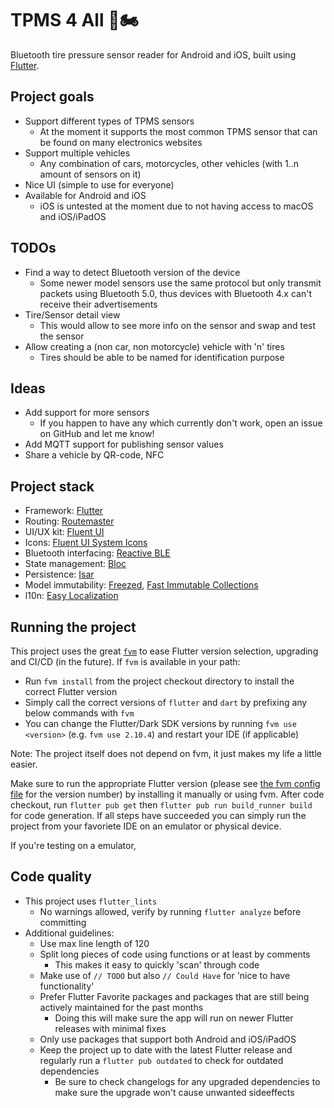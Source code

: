 # TPMS 4 All 🚗🏍️

Bluetooth tire pressure sensor reader for Android and iOS, built using [Flutter](https://flutter.dev/).

## Project goals

- Support different types of TPMS sensors
  - At the moment it supports the most common TPMS sensor that can be found on many electronics websites
- Support multiple vehicles
  - Any combination of cars, motorcycles, other vehicles (with 1..n amount of sensors on it)
- Nice UI (simple to use for everyone)
- Available for Android and iOS
  - iOS is untested at the moment due to not having access to macOS and iOS/iPadOS

## TODOs

- Find a way to detect Bluetooth version of the device
  - Some newer model sensors use the same protocol but only transmit packets using Bluetooth 5.0, thus devices with Bluetooth 4.x can't receive their advertisements
- Tire/Sensor detail view
  - This would allow to see more info on the sensor and swap and test the sensor
- Allow creating a (non car, non motorcycle) vehicle with 'n' tires
  - Tires should be able to be named for identification purpose

## Ideas

- Add support for more sensors 
  - If you happen to have any which currently don't work, open an issue on GitHub and let me know!
- Add MQTT support for publishing sensor values
- Share a vehicle by QR-code, NFC

## Project stack

- Framework: [Flutter](https://flutter.dev/)
- Routing: [Routemaster](https://pub.dev/packages/routemaster)
- UI/UX kit: [Fluent UI](https://pub.dev/packages/fluent_ui)
- Icons: [Fluent UI System Icons](https://pub.dev/packages/fluentui_system_icons)
- Bluetooth interfacing: [Reactive BLE](https://pub.dev/packages/flutter_reactive_ble)
- State management: [Bloc](https://pub.dev/packages/flutter_bloc)
- Persistence: [Isar](https://pub.dev/packages/isar)
- Model immutability: [Freezed](https://pub.dev/packages/freezed), [Fast Immutable Collections](https://pub.dev/packages/fast_immutable_collections)
- l10n: [Easy Localization](https://pub.dev/packages/easy_localization)

## Running the project

This project uses the great [`fvm`](https://fvm.app/) to ease Flutter version selection, upgrading and CI/CD (in the future). If `fvm` is available in your path:

- Run `fvm install` from the project checkout directory to install the correct Flutter version
- Simply call the correct versions of `flutter` and `dart` by prefixing any below commands with `fvm`
- You can change the Flutter/Dark SDK versions by running `fvm use <version>` (e.g. `fvm use 2.10.4`) and restart your IDE (if applicable)

Note: The project itself does not depend on fvm, it just makes my life a little easier.

Make sure to run the appropriate Flutter version (please see [the fvm config file](.fvm/fvm_config.json) for the version number) by installing it manually or using fvm. After code checkout, run `flutter pub get` then `flutter pub run build_runner build` for code generation. If all steps have succeeded you can simply run the project from your favoriete IDE on an emulator or physical device.

If you're testing on a emulator, 

## Code quality

- This project uses `flutter_lints`
  - No warnings allowed, verify by running `flutter analyze` before committing
- Additional guidelines:
  - Use max line length of 120
  - Split long pieces of code using functions or at least by comments
    - This makes it easy to quickly 'scan' through code
  - Make use of `// TODO` but also `// Could Have` for 'nice to have functionality'
  - Prefer Flutter Favorite packages and packages that are still being actively maintained for the past months
    - Doing this will make sure the app will run on newer Flutter releases with minimal fixes
  - Only use packages that support both Android and iOS/iPadOS
  - Keep the project up to date with the latest Flutter release and regularly run a `flutter pub outdated` to check for outdated dependencies
    - Be sure to check changelogs for any upgraded dependencies to make sure the upgrade won't cause unwanted sideeffects